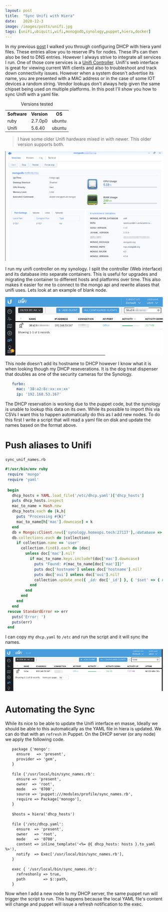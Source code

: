 ```yaml
---
layout: post
title:  "Sync Unifi with Hiera"
date:   2020-12-3
image: /images/posts/unifi.jpg
tags: [uniFi,ubiquiti,wifi,monogodb,synology,puppet,hiera,docker]
---
```


In my previous [post](http://www.homeops.tech/2020/07/15/DHCP-With-Puppet/) I walked you through configuring DHCP with hiera yaml files. These entries allow you to reserve IPs for nodes. These IPs can then also be tied to DNS entries. However I always strive to integrate all services I run. One of those core services is a [Unifi Controller](https://evanmccann.net/blog/unifi-ecosystem-overview). Unifi's web interface is great for viewing current Wifi clients and also to troubleshoot and track down connectivity issues. However when a system doesn't
advertise its name, you are presented with a MAC address or in the case of some IOT devices a random string. Vendor lookups don't always help given the same chipset being used on multiple platforms. In this post I'll show you how to sync Unifi with a yaml file. 

<!--more-->

<table>
    <caption>Versions tested</caption>
    <tbody>
        <tr>
            <th>Software</th>
            <th>Version</th>
            <th>OS</th>
        </tr>
        <tr>
            <td>ruby</td>
            <td>2.7.0p0</td>
            <td>ubuntu</td>
        </tr>
        <tr>
            <td>Unifi</td>
            <td>5.6.40</td>
            <td>ubuntu</td>
        </tr>
    </tbody>
</table>

> I have some older Unifi hardware mixed in with newer. This older version supports both.

![Mongo In Docker](/images/posts/mongo-docker.png)

I run my unifi controller on my synology. I split the controller (Web interface) and its database into separate containers. This is useful for upgrades and migrating the container to different hosts and platforms over time. This also makes it easier for me to connect to the mongo api and rewrite aliases that unifi uses. Lets look at an example of blank node.

![Unifi Blank](/images/posts/unifi-mac.png)

This node doesn't add its hostname to DHCP however I know what it is when looking though my DHCP reseverations. It is the dog treat dispenser that doubles as one of the security cameras for the Synology.

```yaml
   furbo:
     mac: '38:a2:8c:xx:xx:xx'
     ip: '192.168.53.167'
```

The DHCP reservation is working due to the puppet code, but the synology is unable to lookup this data on its own. While its possible to import this via CSVs I want this to happen automatically do this as I add new nodes. To do this first I write a script that will read a yaml file on disk and update the names based on the format above. 

# Push aliases to Unifi

  
`sync_unif_names.rb`
  

```ruby
#!/usr/bin/env ruby
 require 'mongo'
 require 'yaml'

 begin
   dhcp_hosts = YAML.load_file('/etc/dhcp.yaml')['dhcp_hosts']
   puts dhcp_hosts.inspect
   mac_to_name = Hash.new
   dhcp_hosts.each do |k,h|
     puts "Processing #{k}"
     mac_to_name[h['mac'].downcase] = k
   end
   db = Mongo::Client.new(['synology.homeops.tech:27117'],:database => 'ace')
   db.collections.each do |collection|
     if collection.name == 'user'
       collection.find().each do |doc|
         unless doc['mac'].nil?
           if mac_to_name.keys.include?(doc['mac'].downcase)
             puts "Found: #{mac_to_name[doc['mac']]}"
             puts doc['hostname'] unless doc['hostname'].nil?
             puts doc['oui'] unless doc['oui'].nil?
             collection.update_one({ _id: doc['_id'] }, { '$set' => { name: mac_to_name[doc['mac']] }})
           end
         end
       end
     end
   end
 rescue StandardError => err
   puts('Error: ')
   puts(err)
 end
```

I can copy my `dhcp.yaml` to `/etc` and run the script and it will sync the names.

![Unifi Name](/images/posts/unifi-name.png)


# Automating the Sync


While its nice to be able to update the Unifi interface en masse, Ideally we should be able to this automatically as the YAML file in hiera is updated.
We can do that with an `refresh` in Puppet. On the DHCP server (or any node) we apply the following code.


```puppet
   package {'mongo':
     ensure   => 'present',
     provider => 'gem',
   }

   file {'/usr/local/bin/sync_names.rb':
     ensure => 'present',
     owner  => 'root',
     mode   => '0700',
     source => 'puppet:///modules/profile/sync_names.rb',
     require => Package['monogo'],
   }

   $hosts = hiera('dhcp_hosts')

   file {'/etc/dhcp.yaml':
     ensure  => 'present',
     owner   => 'root',
     mode    => '0700',
     content => inline_template('<%= @{ dhcp_hosts: hosts }.to_yaml %>'),
     notify  => Exec['/usr/local/bin/sync_names.rb'],
   }

   exec { '/usr/local/bin/sync_names.rb':
     refreshonly => true,
     path        => $::path,
   }
```

Now when I add a new node to my DHCP server, the same puppet run will trigger the script to run. This happens because the local YAML file's content will change and puppet will issue a refresh notification to the exec.
